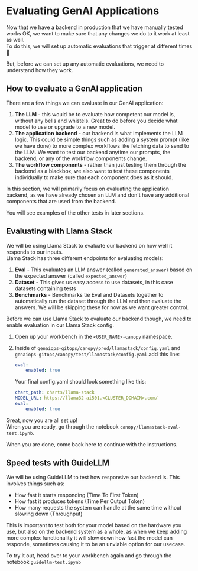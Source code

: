 # Evaluating GenAI Applications

Now that we have a backend in production that we have manually tested works OK, we want to make sure that any changes we do to it work at least as well.  
To do this, we will set up automatic evaluations that trigger at different times 💫  

But, before we can set up any automatic evaluations, we need to understand how they work.

## How to evaluate a GenAI application

There are a few things we can evaluate in our GenAI application:
1. **The LLM** - this would be to evaluate how competent our model is, without any bells and whistels. Great to do before you decide what model to use or upgrade to a new model.
2. **The application backend** - our backend is what implements the LLM logic. This could be simple things such as adding a system prompt (like we have done) to more complex workflows like fetching data to send to the LLM. We want to test our backend anytime our prompts, the backend, or any of the workflow components change.
3. **The workflow components** - rather than just testing them through the backend as a blackbox, we also want to test these components individually to make sure that each component does as it should.

In this section, we will primarily focus on evaluating the application backend, as we have already chosen an LLM and don't have any additional components that are used from the backend.  

You will see examples of the other tests in later sections.

## Evaluating with Llama Stack

We will be using Llama Stack to evaluate our backend on how well it responds to our inputs.  
Llama Stack has three different endpoints for evaluating models:
1. **Eval** - This evaluates an LLM answer (called `generated_answer`) based on the expected answer (called `expected_answer`)
2. **Dataset** - This gives us easy access to use datasets, in this case datasets containing tests
3. **Benchmarks** - Benchmarks tie Eval and Datasets together to automatically run the dataset through the LLM and then evaluate the answers. We will be skipping these for now as we want greater control.

Before we can use Llama Stack to evaluate our backend though, we need to enable evaluation in our Llama Stack config.

1. Open up your workbench in the `<USER_NAME>-canopy` namespace.
2. Inside of `genaiops-gitops/canopy/prod/llamastack/config.yaml` and `genaiops-gitops/canopy/test/llamastack/config.yaml` add this line:
    ```yaml
    eval:
        enabled: true
    ```

    Your final config.yaml should look something like this:

    ```yaml
    chart_path: charts/llama-stack
    MODEL_URL: https://llama32-ai501.<CLUSTER_DOMAIN>.com/
    eval:
        enabled: true
    ```


Great, now you are all set up!  
When you are ready, go through the notebook `canopy/llamastack-eval-test.ipynb`.

When you are done, come back here to continue with the instructions.

## Speed tests with GuideLLM

We will be using GuideLLM to test how responsive our backend is. 
This involves things such as:
- How fast it starts responding (Time To First Token)
- How fast it produces tokens (Time Per Output Token)
- How many requests the system can handle at the same time without slowing down (Throughput)

This is important to test both for your model based on the hardware you use, but also on the backend system as a whole, as when we keep adding more complex functionality it will slow down how fast the model can responde, sometimes causing it to be an unviable option for our usecase.

To try it out, head over to your workbench again and go through the notebook `guidellm-test.ipynb`